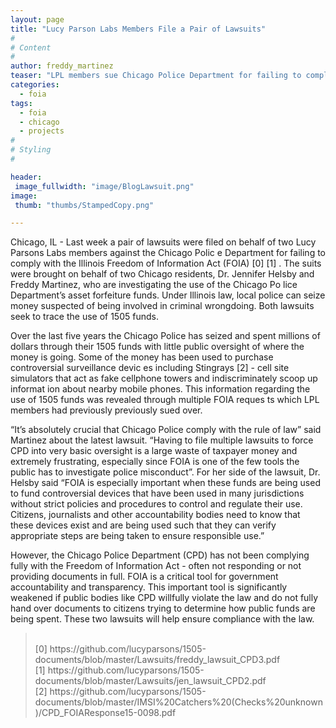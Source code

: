 ```yaml
---
layout: page 
title: "Lucy Parson Labs Members File a Pair of Lawsuits"
#
# Content
#
author: freddy_martinez
teaser: "LPL members sue Chicago Police Department for failing to comply with FOIA."
categories:
  - foia
tags:
  - foia
  - chicago
  - projects
#
# Styling
#

header: 
 image_fullwidth: "image/BlogLawsuit.png"
image:
 thumb: "thumbs/StampedCopy.png"

---
```


Chicago, IL - Last week a pair of lawsuits were filed on behalf of two Lucy Parsons Labs members against the Chicago Polic
e Department for failing to comply with the Illinois Freedom of Information Act (FOIA) [0] [1] . The suits were brought on
 behalf of two Chicago residents, Dr. Jennifer Helsby and Freddy Martinez, who are investigating the use of the Chicago Po
lice Department’s asset forfeiture funds. Under Illinois law, local police can seize money suspected of being involved in 
criminal wrongdoing. Both lawsuits seek to trace the use of 1505 funds.

Over the last five years the Chicago Police has seized and spent millions of dollars through their 1505 funds with little 
public oversight of where the money is going. Some of the money has been used to purchase controversial surveillance devic
es including Stingrays [2] - cell site simulators that act as fake cellphone towers and indiscriminately scoop up informat
ion about nearby mobile phones. This information regarding the use of 1505 funds was revealed through multiple FOIA reques
ts which LPL members had previously previously sued over.


“It’s absolutely crucial that Chicago Police comply with the rule of law” said Martinez about the latest lawsuit. “Having to file multiple lawsuits to force CPD into very basic oversight is a large waste of taxpayer money and extremely frustrating, especially since FOIA is one of the few tools the public has to investigate police misconduct”.  For her side of the lawsuit, Dr. Helsby said “FOIA is especially important when these funds are being used to fund controversial devices that have been used in many jurisdictions without strict policies and procedures to control and regulate their use. Citizens, journalists and other accountability bodies need to know that these devices exist and are being used such that they can verify appropriate steps are being taken to ensure responsible use.”

However, the Chicago Police Department (CPD) has not been complying fully with the Freedom of Information Act - often not responding or not providing documents in full. FOIA is a critical tool for government accountability and transparency. This important tool is significantly weakened if public bodies like CPD willfully violate the law and do not fully hand over documents to citizens trying to determine how public funds are being spent. These two lawsuits will help ensure compliance with the law. 

<blockquote>
<br>
[0] https://github.com/lucyparsons/1505-documents/blob/master/Lawsuits/freddy_lawsuit_CPD3.pdf
<br>
[1] https://github.com/lucyparsons/1505-documents/blob/master/Lawsuits/jen_lawsuit_CPD2.pdf
<br>
[2] https://github.com/lucyparsons/1505-documents/blob/master/IMSI%20Catchers%20(Checks%20unknown)/CPD_FOIAResponse15-0098.pdf
</blockquote>

